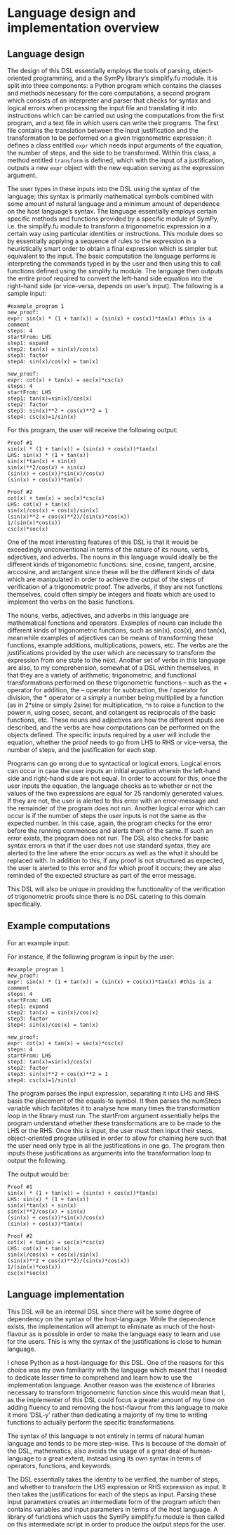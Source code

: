 # Language design and implementation overview

## Language design

The design of this DSL essentially employs the tools of parsing, object-oriented programming, and a the SymPy library’s simplify.fu module. It is split into three components: a Python program which contains the classes and methods necessary for the core computations, a second program which consists of an interpreter and parser that checks for syntax and logical errors when processing the input file and translating it into instructions which can be carried out using the computations from the first program, and a text file in which users can write their programs. The first file contains the translation between the input justification and the transformation to be performed on a given trigonometric expression; it defines a class entitled ``expr`` which needs input arguments of the equation, the number of steps, and the side to be transformed. Within this class, a method entitled ``transform`` is defined, which with the input of a justification, outputs a new ``expr`` object with the new equation serving as the expression argument.

The user types in these inputs into the DSL using the syntax of the language; this syntax is primarily mathematical symbols combined with some amount of natural language and a minimum amount of dependence on the host language’s syntax. The language essentially employs certain specific methods and functions provided by a specific module of SymPy, i.e. the simplify.fu module to transform a trigonometric expression in a certain way using particular identities or instructions. This module does so by essentially applying a sequence of rules to the expression in a heuristically smart order to obtain a final expression which is simpler but equivalent to the input. The basic computation the language performs is interpreting the commands typed in by the user and then using this to call functions defined using the simplify.fu module. The language then outputs the entire proof required to convert the left-hand side equation into the right-hand side (or vice-versa, depends on user’s input).
The following is a sample input:

```
#example program 1
new_proof:
expr: sin(x) * (1 + tan(x)) = (sin(x) + cos(x))*tan(x) #this is a comment
steps: 4
startFrom: LHS
step1: expand
step2: tan(x) = sin(x)/cos(x)
step3: factor
step4: sin(x)/cos(x) = tan(x)

new_proof:
expr: cot(x) + tan(x) = sec(x)*csc(x)
steps: 4
startFrom: LHS
step1: tan(x)=sin(x)/cos(x)
step2: factor
step3: sin(x)**2 + cos(x)**2 = 1
step4: csc(x)=1/sin(x)
```

For this program, the user will receive the following output:

```
Proof #1
sin(x) * (1 + tan(x)) = (sin(x) + cos(x))*tan(x)
LHS: sin(x) * (1 + tan(x))
sin(x)*tan(x) + sin(x)
sin(x)**2/cos(x) + sin(x)
(sin(x) + cos(x))*sin(x)/cos(x)
(sin(x) + cos(x))*tan(x)

Proof #2
cot(x) + tan(x) = sec(x)*csc(x)
LHS: cot(x) + tan(x)
sin(x)/cos(x) + cos(x)/sin(x)
(sin(x)**2 + cos(x)**2)/(sin(x)*cos(x))
1/(sin(x)*cos(x))
csc(x)*sec(x)
```

One of the most interesting features of this DSL is that it would be exceedingly unconventional in terms of the nature of its nouns, verbs, adjectives, and adverbs. The nouns in this language would ideally be the different kinds of trigonometric functions: sine, cosine, tangent, arcsine, arccosine, and arctangent since these will be the different kinds of data which are manipulated in order to achieve the output of the steps of verification of a trigonometric proof. The adverbs, if they are not functions themselves, could often simply be integers and floats which are used to implement the verbs on the basic functions.

The nouns, verbs, adjectives, and adverbs in this language are mathematical functions and operators. Examples of nouns can include the different kinds of trigonometric functions, such as sin(x), cos(x), and tan(x), meanwhile examples of adjectives can be means of transforming these functions, example additions, multiplications, powers, etc. The verbs are the justifications provided by the user which are necessary to transform the expression from one state to the next. Another set of verbs in this language are also, to my comprehension, somewhat of a DSL within themselves, in that they are a variety of arithmetic, trigonometric, and functional transformations performed on these trigonometric functions – such as the + operator for addition, the – operator for subtraction, the / operator for division, the * operator or a simply a number being multiplied by a function (as in 2*sine or simply 2sine) for multiplication, ^n to raise a function to the power n, using cosec, secant, and cotangent as reciprocals of the basic functions, etc. These nouns and adjectives are how the different inputs are described, and the verbs are how computations can be performed on the objects defined. The specific inputs required by a user will include the equation, whether the proof needs to go from LHS to RHS or vice-versa, the number of steps, and the justification for each step.

Programs can go wrong due to syntactical or logical errors. Logical errors can occur in case the user inputs an initial equation wherein the left-hand side and right-hand side are not equal. In order to account for this, once the user inputs the equation, the language checks as to whether or not the values of the two expressions are equal for 25 randomly generated values. If they are not, the user is alerted to this error with an error-message and the remainder of the program does not run. Another logical error which can occur is if the number of steps the user inputs is not the same as the expected number. In this case, again, the program checks for the error before the running commences and alerts them of the same. If such an error exists, the program does not run. The DSL also checks for basic syntax errors in that if the user does not use standard syntax, they are alerted to the line where the error occurs as well as the what it should be replaced with. In addition to this, if any proof is not structured as expected, the user is alerted to this error and for which proof it occurs; they are also reminded of the expected structure as part of the error message.

This DSL will also be unique in providing the functionality of the verification of trigonometric proofs since there is no DSL catering to this domain specifically.


## Example computations

For an example input:

For instance, if the following program is input by the user:

```
#example program 1
new_proof:
expr: sin(x) * (1 + tan(x)) = (sin(x) + cos(x))*tan(x) #this is a comment
steps: 4
startFrom: LHS
step1: expand
step2: tan(x) = sin(x)/cos(x)
step3: factor
step4: sin(x)/cos(x) = tan(x)

new_proof:
expr: cot(x) + tan(x) = sec(x)*csc(x)
steps: 4
startFrom: LHS
step1: tan(x)=sin(x)/cos(x)
step2: factor
step3: sin(x)**2 + cos(x)**2 = 1
step4: csc(x)=1/sin(x)
```
The program parses the input expression, separating it into LHS and RHS basis the placement of the equals-to symbol. It then parses the numSteps variable which facilitates it to analyse how many times the transformation loop in the library must run. The startFrom argument essentially helps the program understand whether these transformations are to be made to the LHS or the RHS. Once this is input, the user must then input their steps, object-oriented prograe utilised in order to allow for chaining here such that the user need only type in all the justifications in one go. The program then inputs these justifications as arguments into the transformation loop to output the following.

The output would be:

```
Proof #1
sin(x) * (1 + tan(x)) = (sin(x) + cos(x))*tan(x)
LHS: sin(x) * (1 + tan(x))
sin(x)*tan(x) + sin(x)
sin(x)**2/cos(x) + sin(x)
(sin(x) + cos(x))*sin(x)/cos(x)
(sin(x) + cos(x))*tan(x)

Proof #2
cot(x) + tan(x) = sec(x)*csc(x)
LHS: cot(x) + tan(x)
sin(x)/cos(x) + cos(x)/sin(x)
(sin(x)**2 + cos(x)**2)/(sin(x)*cos(x))
1/(sin(x)*cos(x))
csc(x)*sec(x)
```

## Language implementation

This DSL will be an internal DSL since there will be some degree of dependency on the syntax of the host-language. While the dependence exists, the implementation will attempt to eliminate as much of the host-flavour as is possible in order to make the language easy to learn and use for the users. This is why the syntax of the justifications is close to human language.

I chose Python as a host-language for this DSL. One of the reasons for this choice was my own familiarity with the language which meant that I needed to dedicate lesser time to comprehend and learn how to use the implementation language. Another reason was the existence of libraries necessary to transform trigonometric function since this would mean that I, as the implementer of this DSL could focus a greater amount of my time on adding fluency to and removing the host-flavour from this language to make it more ‘DSL-y’ rather than dedicating a majority of my time to writing functions to actually perform the specific transformations.

The syntax of this language is not entirely in terms of natural human language and tends to be more step-wise. This is because of the domain of the DSL, mathematics, also avoids the usage of a great deal of human-language to a great extent, instead using its own syntax in terms of operators, functions, and keywords.

The DSL essentially takes the identity to be verified, the number of steps, and whether to transform the LHS expression or RHS expression as input. It then takes the justifications for each of the steps as input. Parsing these input parameters creates an intermediate form of the program which then contains variables and input parameters in terms of the host language. A library of functions which uses the SymPy simplify.fu module is then called on this intermediate script in order to produce the output steps for the user.

